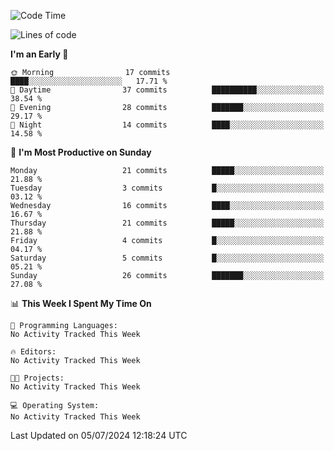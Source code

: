 <!--START_SECTION:waka-->
![Code Time](http://img.shields.io/badge/Code%20Time-191%20hrs%2022%20mins-blue)

![Lines of code](https://img.shields.io/badge/From%20Hello%20World%20I%27ve%20Written-13.6%20thousand%20lines%20of%20code-blue)

**I'm an Early 🐤** 

```text
🌞 Morning                17 commits          ████░░░░░░░░░░░░░░░░░░░░░   17.71 % 
🌆 Daytime                37 commits          ██████████░░░░░░░░░░░░░░░   38.54 % 
🌃 Evening                28 commits          ███████░░░░░░░░░░░░░░░░░░   29.17 % 
🌙 Night                  14 commits          ████░░░░░░░░░░░░░░░░░░░░░   14.58 % 
```
📅 **I'm Most Productive on Sunday** 

```text
Monday                   21 commits          █████░░░░░░░░░░░░░░░░░░░░   21.88 % 
Tuesday                  3 commits           █░░░░░░░░░░░░░░░░░░░░░░░░   03.12 % 
Wednesday                16 commits          ████░░░░░░░░░░░░░░░░░░░░░   16.67 % 
Thursday                 21 commits          █████░░░░░░░░░░░░░░░░░░░░   21.88 % 
Friday                   4 commits           █░░░░░░░░░░░░░░░░░░░░░░░░   04.17 % 
Saturday                 5 commits           █░░░░░░░░░░░░░░░░░░░░░░░░   05.21 % 
Sunday                   26 commits          ███████░░░░░░░░░░░░░░░░░░   27.08 % 
```


📊 **This Week I Spent My Time On** 

```text
💬 Programming Languages: 
No Activity Tracked This Week

🔥 Editors: 
No Activity Tracked This Week

🐱‍💻 Projects: 
No Activity Tracked This Week

💻 Operating System: 
No Activity Tracked This Week
```


 Last Updated on 05/07/2024 12:18:24 UTC
<!--END_SECTION:waka-->
